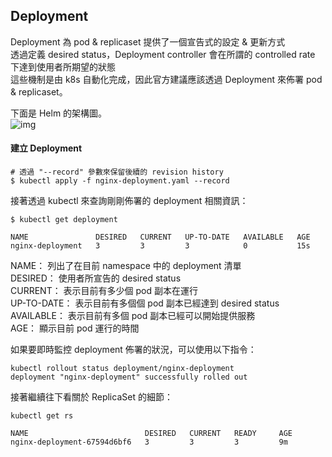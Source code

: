 ## Deployment  

Deployment 為 pod & replicaset 提供了一個宣告式的設定 & 更新方式  
透過定義 desired status，Deployment controller 會在所謂的 controlled rate 下達到使用者所期望的狀態  
這些機制是由 k8s 自動化完成，因此官方建議應該透過 Deployment 來佈署 pod & replicaset。  
  
下面是 Helm 的架構圖。  
![img](https://godleon.github.io/blog/images/kubernetes/k8s-deployment.png)   

#### 建立 Deployment  

```
# 透過 "--record" 參數來保留後續的 revision history
$ kubectl apply -f nginx-deployment.yaml --record
```

接著透過 kubectl 來查詢剛剛佈署的 deployment 相關資訊：  
```
$ kubectl get deployment

NAME               DESIRED   CURRENT   UP-TO-DATE   AVAILABLE   AGE
nginx-deployment   3         3         3            0           15s
```
NAME： 列出了在目前 namespace 中的 deployment 清單  
DESIRED： 使用者所宣告的 desired status  
CURRENT： 表示目前有多少個 pod 副本在運行  
UP-TO-DATE： 表示目前有多個個 pod 副本已經達到 desired status  
AVAILABLE： 表示目前有多個 pod 副本已經可以開始提供服務  
AGE： 顯示目前 pod 運行的時間  


如果要即時監控 deployment 佈署的狀況，可以使用以下指令：  
```
kubectl rollout status deployment/nginx-deployment
deployment "nginx-deployment" successfully rolled out
```

接著繼續往下看關於 ReplicaSet 的細節：  
```
kubectl get rs  

NAME                          DESIRED   CURRENT   READY     AGE
nginx-deployment-67594d6bf6   3         3         3         9m
```

